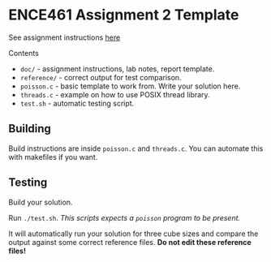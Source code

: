 
ENCE461 Assignment 2 Template
=============================

See assignment instructions [here](doc/instructions.pdf)

Contents
 - `doc/` - assignment instructions, lab notes, report template.
 - `reference/` - correct output for test comparison.
 - `poisson.c` - basic template to work from. Write your solution here.
 - `threads.c` - example on how to use POSIX thread library.
 - `test.sh` - automatic testing script.

Building
--------

Build instructions are inside `poisson.c` and `threads.c`. You can automate this
with makefiles if you want.


Testing
-------

Build your solution.

Run `./test.sh`. *This scripts expects a `poisson` program to be present.*

It will automatically run your solution for three cube sizes and compare the
output against some correct reference files. **Do not edit these reference
files!**